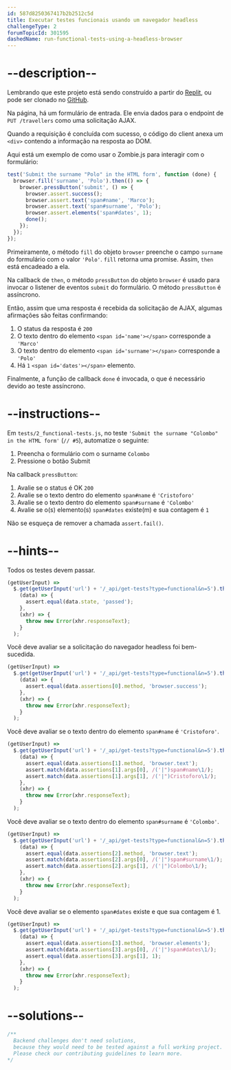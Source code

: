 ```yaml
---
id: 587d8250367417b2b2512c5d
title: Executar testes funcionais usando um navegador headless
challengeType: 2
forumTopicId: 301595
dashedName: run-functional-tests-using-a-headless-browser
---
```


# --description--

Lembrando que este projeto está sendo construído a partir do <a href="https://replit.com/github/topcoder-platform/boilerplate-mochachai" target="_blank" rel="noopener noreferrer nofollow">Replit</a>, ou pode ser clonado no <a href="https://github.com/topcoder-platform/boilerplate-mochachai/" target="_blank" rel="noopener noreferrer nofollow">GitHub</a>.

Na página, há um formulário de entrada. Ele envia dados para o endpoint de `PUT /travellers` como uma solicitação AJAX.

Quando a requisição é concluída com sucesso, o código do client anexa um `<div>` contendo a informação na resposta ao DOM.

Aqui está um exemplo de como usar o Zombie.js para interagir com o formulário:

```js
test('Submit the surname "Polo" in the HTML form', function (done) {
  browser.fill('surname', 'Polo').then(() => {
    browser.pressButton('submit', () => {
      browser.assert.success();
      browser.assert.text('span#name', 'Marco');
      browser.assert.text('span#surname', 'Polo');
      browser.assert.elements('span#dates', 1);
      done();
    });
  });
});
```

Primeiramente, o método `fill` do objeto `browser` preenche o campo `surname` do formulário com o valor `'Polo'`. `fill` retorna uma promise. Assim, `then` está encadeado a ela.

Na callback de `then`, o método `pressButton` do objeto `browser` é usado para invocar o listener de eventos `submit` do formulário. O método `pressButton` é assíncrono.

Então, assim que uma resposta é recebida da solicitação de AJAX, algumas afirmações são feitas confirmando:

1.  O status da resposta é `200`
2.  O texto dentro do elemento `<span id='name'></span>` corresponde a `'Marco'`
3.  O texto dentro do elemento `<span id='surname'></span>` corresponde a `'Polo'`
4.  Há `1` `<span id='dates'></span>` elemento.

Finalmente, a função de callback `done` é invocada, o que é necessário devido ao teste assíncrono.

# --instructions--

Em `tests/2_functional-tests.js`, no teste `'Submit the surname "Colombo" in the HTML form'` (`// #5`), automatize o seguinte:

1.  Preencha o formulário com o surname `Colombo`
2.  Pressione o botão Submit

Na callback `pressButton`:

1.  Avalie se o status é OK `200`
2.  Avalie se o texto dentro do elemento `span#name` é `'Cristoforo'`
3.  Avalie se o texto dentro do elemento `span#surname` é `'Colombo'`
4.  Avalie se o(s) elemento(s) `span#dates` existe(m) e sua contagem é `1`

Não se esqueça de remover a chamada `assert.fail()`.

# --hints--

Todos os testes devem passar.

```js
(getUserInput) =>
  $.get(getUserInput('url') + '/_api/get-tests?type=functional&n=5').then(
    (data) => {
      assert.equal(data.state, 'passed');
    },
    (xhr) => {
      throw new Error(xhr.responseText);
    }
  );
```

Você deve avaliar se a solicitação do navegador headless foi bem-sucedida.

```js
(getUserInput) =>
  $.get(getUserInput('url') + '/_api/get-tests?type=functional&n=5').then(
    (data) => {
      assert.equal(data.assertions[0].method, 'browser.success');
    },
    (xhr) => {
      throw new Error(xhr.responseText);
    }
  );
```

Você deve avaliar se o texto dentro do elemento `span#name` é `'Cristoforo'`.

```js
(getUserInput) =>
  $.get(getUserInput('url') + '/_api/get-tests?type=functional&n=5').then(
    (data) => {
      assert.equal(data.assertions[1].method, 'browser.text');
      assert.match(data.assertions[1].args[0], /('|")span#name\1/);
      assert.match(data.assertions[1].args[1], /('|")Cristoforo\1/);
    },
    (xhr) => {
      throw new Error(xhr.responseText);
    }
  );
```

Você deve avaliar se o texto dentro do elemento `span#surname` é `'Colombo'`.

```js
(getUserInput) =>
  $.get(getUserInput('url') + '/_api/get-tests?type=functional&n=5').then(
    (data) => {
      assert.equal(data.assertions[2].method, 'browser.text');
      assert.match(data.assertions[2].args[0], /('|")span#surname\1/);
      assert.match(data.assertions[2].args[1], /('|")Colombo\1/);
    },
    (xhr) => {
      throw new Error(xhr.responseText);
    }
  );
```

Você deve avaliar se o elemento `span#dates` existe e que sua contagem é 1.

```js
(getUserInput) =>
  $.get(getUserInput('url') + '/_api/get-tests?type=functional&n=5').then(
    (data) => {
      assert.equal(data.assertions[3].method, 'browser.elements');
      assert.match(data.assertions[3].args[0], /('|")span#dates\1/);
      assert.equal(data.assertions[3].args[1], 1);
    },
    (xhr) => {
      throw new Error(xhr.responseText);
    }
  );
```

# --solutions--

```js
/**
  Backend challenges don't need solutions, 
  because they would need to be tested against a full working project. 
  Please check our contributing guidelines to learn more.
*/
```
